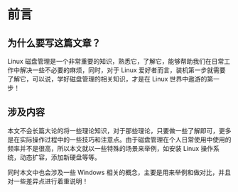 # 前言

## 为什么要写这篇文章？

Linux 磁盘管理是一个非常重要的知识，熟悉它，了解它，能够帮助我们在日常工作中解决一些不必要的麻烦，同时，对于 Linux 爱好者而言，装机第一步就需要了解它，可以说，学好磁盘管理的相关知识，才是在 Linux 世界中遨游的第一步！

## 涉及内容

本文不会长篇大论的将一些理论知识，对于那些理论，只要做一些了解即可，更多是在实际操作过程中的一些技巧和注意点。由于磁盘管理在个人日常使用中使用的频率并不是很高，所以本文就以一些特殊的场景来举例，如安装 Linux 操作系统，动态扩容，添加新硬盘等等。

同时本文中也会涉及一些 Windows 相关的概念，主要是用来举例和做对比，并且对一些差异点进行着重说明！
